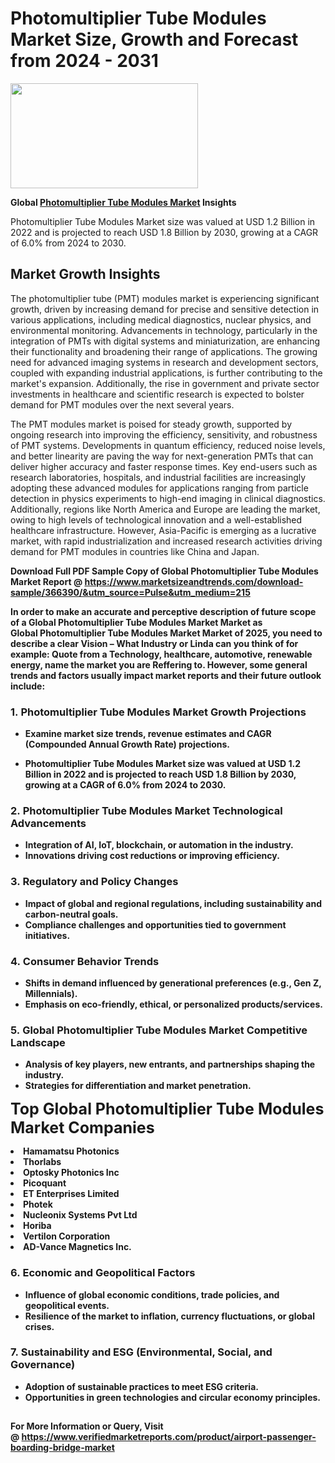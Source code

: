 <H1>Photomultiplier Tube Modules Market Size, Growth and Forecast from 2024 - 2031</H1><img class="aligncenter size-medium wp-image-584254" src="https://thirdeyenews.in/wp-content/uploads/2024/09/Global-Market-Research-300x168.jpeg" alt="" width="300" height="168" /><p><strong>Global&nbsp;<a href="https://www.marketsizeandtrends.com/download-sample/366390/&amp;utm_source=Pulse&amp;utm_medium=215">Photomultiplier Tube Modules Market</a> Insights</strong></p><p>Photomultiplier Tube Modules Market size was valued at USD 1.2 Billion in 2022 and is projected to reach USD 1.8 Billion by 2030, growing at a CAGR of 6.0% from 2024 to 2030.</p><p><h2>Market Growth Insights</h2> <p>The photomultiplier tube (PMT) modules market is experiencing significant growth, driven by increasing demand for precise and sensitive detection in various applications, including medical diagnostics, nuclear physics, and environmental monitoring. Advancements in technology, particularly in the integration of PMTs with digital systems and miniaturization, are enhancing their functionality and broadening their range of applications. The growing need for advanced imaging systems in research and development sectors, coupled with expanding industrial applications, is further contributing to the market's expansion. Additionally, the rise in government and private sector investments in healthcare and scientific research is expected to bolster demand for PMT modules over the next several years.</p> <p><strong></strong></p> <p>The PMT modules market is poised for steady growth, supported by ongoing research into improving the efficiency, sensitivity, and robustness of PMT systems. Developments in quantum efficiency, reduced noise levels, and better linearity are paving the way for next-generation PMTs that can deliver higher accuracy and faster response times. Key end-users such as research laboratories, hospitals, and industrial facilities are increasingly adopting these advanced modules for applications ranging from particle detection in physics experiments to high-end imaging in clinical diagnostics. Additionally, regions like North America and Europe are leading the market, owing to high levels of technological innovation and a well-established healthcare infrastructure. However, Asia-Pacific is emerging as a lucrative market, with rapid industrialization and increased research activities driving demand for PMT modules in countries like China and Japan.</p> <p><strong></p><p><span class=""><strong>Download Full PDF Sample Copy of Global Photomultiplier Tube Modules Market Report</strong> @ <a href="https://www.marketsizeandtrends.com/download-sample/366390/&amp;utm_source=Pulse&amp;utm_medium=215" target="_blank">https://www.marketsizeandtrends.com/download-sample/366390/&amp;utm_source=Pulse&amp;utm_medium=215</a></span></p><p>In order to make an accurate and perceptive description of future scope of a Global&nbsp;Photomultiplier Tube Modules Market Market as Global&nbsp;Photomultiplier Tube Modules Market Market of 2025, you need to describe a clear Vision &ndash; What Industry or Linda can you think of for example: Quote from a Technology, healthcare, automotive, renewable energy, name the market you are Reffering to. However, some general trends and factors usually impact market reports and their future outlook include:</p><h3>1.&nbsp;<strong>Photomultiplier Tube Modules Market Growth Projections</strong></h3><ul><li>Examine market size trends, revenue estimates and CAGR (Compounded Annual Growth Rate) projections.</li><li><p>Photomultiplier Tube Modules Market size was valued at USD 1.2 Billion in 2022 and is projected to reach USD 1.8 Billion by 2030, growing at a CAGR of 6.0% from 2024 to 2030.</p></li></ul><h3>2.&nbsp;<strong>Photomultiplier Tube Modules Market Technological Advancements</strong></h3><ul><li>Integration of AI, IoT, blockchain, or automation in the industry.</li><li>Innovations driving cost reductions or improving efficiency.</li></ul><h3>3.&nbsp;<strong>Regulatory and Policy Changes</strong></h3><ul><li>Impact of global and regional regulations, including sustainability and carbon-neutral goals.</li><li>Compliance challenges and opportunities tied to government initiatives.</li></ul><h3>4.&nbsp;<strong>Consumer Behavior Trends</strong></h3><ul><li>Shifts in demand influenced by generational preferences (e.g., Gen Z, Millennials).</li><li>Emphasis on eco-friendly, ethical, or personalized products/services.</li></ul><h3>5.&nbsp;<strong>Global Photomultiplier Tube Modules Market Competitive Landscape</strong></h3><ul><li>Analysis of key players, new entrants, and partnerships shaping the industry.</li><li>Strategies for differentiation and market penetration.</li></ul><p data-pm-slice="1 1 []"><span style="color: inherit; font-family: inherit; font-size: 25px;">Top Global Photomultiplier Tube Modules Market Companies</span></p><div class="" data-test-id=""><p><li>Hamamatsu Photonics</li><li> Thorlabs</li><li> Optosky Photonics Inc</li><li> Picoquant</li><li> ET Enterprises Limited</li><li> Photek</li><li> Nucleonix Systems Pvt Ltd</li><li> Horiba</li><li> Vertilon Corporation</li><li> AD-Vance Magnetics Inc.</li></p></div><h3>6.&nbsp;<strong>Economic and Geopolitical Factors</strong></h3><ul><li>Influence of global economic conditions, trade policies, and geopolitical events.</li><li>Resilience of the market to inflation, currency fluctuations, or global crises.</li></ul><h3>7.&nbsp;<strong>Sustainability and ESG (Environmental, Social, and Governance)</strong></h3><ul><li>Adoption of sustainable practices to meet ESG criteria.</li><li>Opportunities in green technologies and circular economy principles.</li></ul><h2><strong style="font-size: 14px;">For More Information or Query, Visit @&nbsp;</strong><a style="background-color: #ffffff; font-size: 14px;" href="https://www.marketsizeandtrends.com/report/photomultiplier-tube-modules-market/" target="_blank">https://www.verifiedmarketreports.com/product/airport-passenger-boarding-bridge-market</a></h2>
